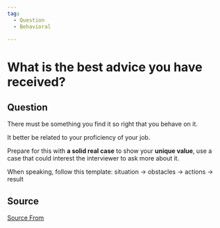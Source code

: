 ```yaml
---
tag:
  - Question
  - Behavioral

---
```

  
# What is the best advice you have received?

## Question
There must be something you find it so right that you behave on it.

It better be related to your proficiency of your job.

Prepare for this with **a solid real case** to show your **unique value**, use a case that could interest the interviewer to ask more about it.

When speaking, follow this template: situation → obstacles → actions → result




##  Source
[Source From](https://bigfrontend.dev/question/What-is-the-best-advice-you-have-received)

  